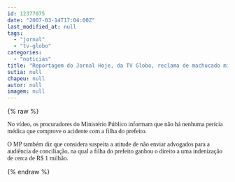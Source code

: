 ```yaml
---
id: 12377075
date: "2007-03-14T17:04:00Z"
last_modified_at: null
tags:
  - "jornal"
  - "tv-globo"
categories:
  - "noticias"
title: "Reportagem do Jornal Hoje, da TV Globo, reclama de machucado milion\u00e1rio"
sutia: null
chapeu: null
autor: null
imagem: null
---
```

{% raw %}
<p><P><FONT face=Verdana>No vídeo, os procuradores do Ministério Público informam que não há nenhuma perícia médica que comprove o acidente com a filha do prefeito.</FONT></P></p>
<p><P><FONT face=Verdana>O MP também diz que considera suspeita a atitude de não enviar advogados para a audiência de conciliação, na qual a filha do prefeito ganhou o direito a uma indenização de cerca de R$ 1 milhão.</FONT></P> </p>
{% endraw %}